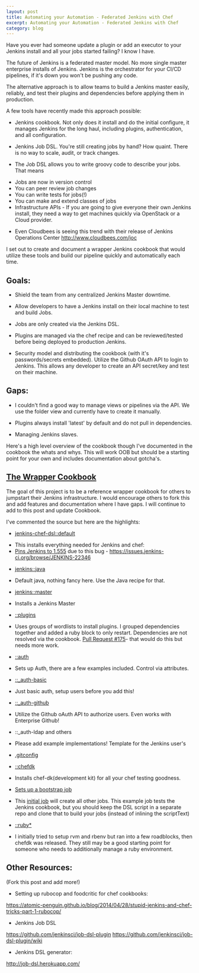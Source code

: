 ```yaml
---
layout: post
title: Automating your Automation - Federated Jenkins with Chef
excerpt: Automating your Automation - Federated Jenkins with Chef
category: blog
---
```

Have you ever had someone update a plugin or add an executor to your Jenkins 
install and all your jobs started failing? I know I have.

The future of Jenkins is a federated master model. No more single master
enterprise installs of Jenkins. Jenkins is the orchestrator for your 
CI/CD pipelines, if it's down you won't be pushing any code.

The alternative approach is to allow teams to build a Jenkins master easily,
reliably, and test their plugins and dependencies before applying them in
production. 

A few tools have recently made this approach possible:

* Jenkins cookbook. Not only does it install and do the initial configure, it
manages Jenkins for the long haul, including plugins, authentication, and all
configuration.

* Jenkins Job DSL. You're still creating jobs by hand? How quaint. There is no way to scale, audit, or track changes.

* The Job DSL allows you to write groovy code to describe your jobs.
That means
 - Jobs are now in version control
 - You can peer review job changes
 - You can write tests for jobs(!)
 - You can make and extend classes of jobs
 - Infrastructure APIs - If you are going to give everyone their own Jenkins
install, they need a way to get machines quickly via OpenStack or a Cloud
provider.

* Even Cloudbees is seeing this trend with their release of Jenkins Operations Center <http://www.cloudbees.com/joc>

I set out to create and document a wrapper Jenkins cookbook that would utilize
these tools and build our pipeline quickly and automatically each time.

## Goals:

* Shield the team from any centralized Jenkins Master downtime.

* Allow developers to have a Jenkins install on their local machine to test and build Jobs.

* Jobs are only created via the Jenkins DSL.

* Plugins are managed via the chef recipe and can be reviewed/tested before being deployed to production Jenkins.

* Security model and distributing the cookbook (with it's passwords/secrets
embedded). Utilize the Github OAuth API to login to Jenkins. This allows any
developer to create an API secret/key and test on their machine. 
  
## Gaps:

* I couldn't find a good way to manage views or pipelines via the API. We use the folder view and currently have to create it manually.

* Plugins always install 'latest' by default and do not pull in dependencies. 

* Managing Jenkins slaves.

Here's a high level overview of the cookbook though I've documented in the
cookbook the whats and whys. 
This will work OOB but should be a starting point for your own and includes
documentation about gotcha's. 

## [The Wrapper Cookbook](https://github.com/erichelgeson/jenkins-chef-dsl)

The goal of this project is to be a reference wrapper cookbook for others to
jumpstart their Jenkins infrastructure. I would encourage others to fork this
and add features and documentation where I have gaps. I will continue to add to
this post and update Cookbook.

I've commented the source but  here are the highlights:

* [jenkins-chef-dsl::default](https://github.com/erichelgeson/jenkins-chef-dsl/blob/master/recipes/default.rb) 
 - This installs everything needed for Jenkins and chef:
 - [Pins Jenkins to 1.555](https://github.com/erichelgeson/jenkins-chef-dsl/blob/master/recipes/default.rb#L13-L21) due to this bug  - <https://issues.jenkins-ci.org/browse/JENKINS-22346>

* [jenkins::java](https://github.com/opscode-cookbooks/jenkins/blob/master/recipes/java.rb)
 - Default java, nothing fancy here. Use the Java recipe for that.

* [jenkins::master](https://github.com/opscode-cookbooks/jenkins/blob/master/recipes/master.rb)
 - Installs a Jenkins Master

* [::plugins](https://github.com/erichelgeson/jenkins-chef-dsl/blob/master/recipes/plugins.rb)
 - Uses groups of wordlists to install plugins. I grouped dependencies together and added a ruby block to only restart. Dependencies are not resolved via the cookbook. [Pull Request #175](https://github.com/opscode-cookbooks/jenkins/pull/175)- that would do this but needs more work.

* [::auth](https://github.com/erichelgeson/jenkins-chef-dsl/blob/master/recipes/auth.rb)
 - Sets up Auth, there are a few examples included. Control via attributes.

* [::\_auth-basic](https://github.com/erichelgeson/jenkins-chef-dsl/blob/master/recipes/_auth-basic.rb)
 - Just basic auth, setup users before you add this!

* [::\_auth-github](https://github.com/erichelgeson/jenkins-chef-dsl/blob/master/recipes/_auth-github.rb)
 - Utilize the Github oAuth API to authorize users. Even works with Enterprise Github!

*  ::\_auth-ldap and others
 - Please add example implementations! Template for the Jenkins user's

* [.gitconfig](https://github.com/erichelgeson/jenkins-chef-dsl/blob/master/recipes/default.rb#L29-L34)

* [::chefdk](https://github.com/erichelgeson/jenkins-chef-dsl/blob/master/recipes/chefdk.rb)
 - Installs chef-dk(development kit) for all your chef testing goodness.

* [Sets up a bootstrap job](https://github.com/erichelgeson/jenkins-chef-dsl/blob/master/recipes/default.rb#L39-L52)
 - This [initial job](https://github.com/erichelgeson/jenkins-chef-dsl/blob/master/files/default/jenkins-job-DSL-bootstrap.xml)
will create all other jobs. This example job tests the Jenkins cookbook, but you
should keep the DSL script in a separate repo and clone that to build your jobs
(instead of inlining the scriptText)

* [::ruby\*](https://github.com/erichelgeson/jenkins-chef-dsl/blob/master/recipes/ruby.rb)
 - I initially tried to setup rvm and rbenv but ran into a few roadblocks,
then chefdk was released. They still may be a good starting point for someone
who needs to additionally manage a ruby environment. 

## Other Resources: 
(Fork this post and add more!)

* Setting up rubocop and foodcritic for chef cookbooks: 

<https://atomic-penguin.github.io/blog/2014/04/28/stupid-jenkins-and-chef-tricks-part-1-rubocop/>

* Jenkins Job DSL

<https://github.com/jenkinsci/job-dsl-plugin>
<https://github.com/jenkinsci/job-dsl-plugin/wiki>

* Jenkins DSL generator:

<http://job-dsl.herokuapp.com/>
